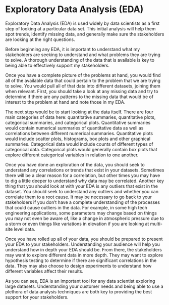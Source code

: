 # Exploratory Data Analysis (EDA)

Exploratory Data Analysis (EDA) is used widely by data scientists as a first step of looking at a particular data set. This initial analysis will help them spot trends, identify missing data, and generally make sure the stakeholders are looking at the right questions. 

Before beginning any EDA, it is important to understand what my stakeholders are seeking to understand and what problems they are trying to solve. A thorough understanding of the data that is available is key to being able to effectively support my stakeholders. 

Once you have a complete picture of the problems at hand, you would find all of the available data that could pertain to the problem that we are trying to solve. You would pull all of that data into different datasets, joining them when relevant. First, you should take a look at any missing data and try to determine if there are any patterns to the missing data that would be of interest to the problem at hand and note those in my EDA. 

The next step would be to start looking at the data itself. There are four main categories of data here: quantitative summaries, quantitative plots, categorical summaries, and categorical plots. Quantitative summaries would contain numerical summaries of quantitative data as well as correlations between different numerical summaries. Quantitative plots would include scatter plots, histograms, box plots and other graphical summaries. Categorical data would include counts of different types of categorical data. Categorical plots would generally contain box plots that explore different categorical variables in relation to one another.

Once you have done an exploration of the data, you should seek to understand any correlations or trends that exist in your datasets. Sometimes there will be a clear reason for a correlation, but other times you may have to dig a little deeper to understand why data may be correlated. Another key thing that you should look at with your EDA is any outliers that exist in the dataset. You should seek to understand any outliers and whether you can correlate them to a root cause. It may be necessary to go back to your stakeholders if you don’t have a complete understanding of the processes that could cause outliers in the data. For example, in some high tech engineering applications, some parameters may change based on things you may not even be aware of, like a change in atmospheric pressure due to a storm or even things like variations in elevation if you are looking at multi-site level data.

Once you have rolled up all of your data, you should be prepared to present your EDA to your stakeholders. Understanding your audience will help you understand how in depth your EDA should be. From there, the stakeholders may want to explore different data in more depth. They may want to explore hypothesis testing to determine if there are significant correlations in the data. They may also choose to design experiments to understand how different variables affect their results. 

As you can see, EDA is an important tool for any data scientist exploring large datasets. Understanding your customer needs and being able to use a plethora of data analysis techniques are both key to providing the best support for your stakeholders.
